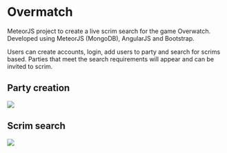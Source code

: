 # Overmatch

MeteorJS project to create a live scrim search for the game Overwatch. Developed using MeteorJS (MongoDB), AngularJS and Bootstrap.

Users can create accounts, login, add users to party and search for scrims based. Parties that meet the search requirements will appear and can be invited to scrim.

## Party creation

![](https://cloud.githubusercontent.com/assets/8401521/18535280/2c43ecb4-7b36-11e6-88b9-eee05d38f0dd.png)

## Scrim search

![](https://cloud.githubusercontent.com/assets/8401521/18535281/2ddbe1bc-7b36-11e6-9d69-ca8d80b9b139.png)
